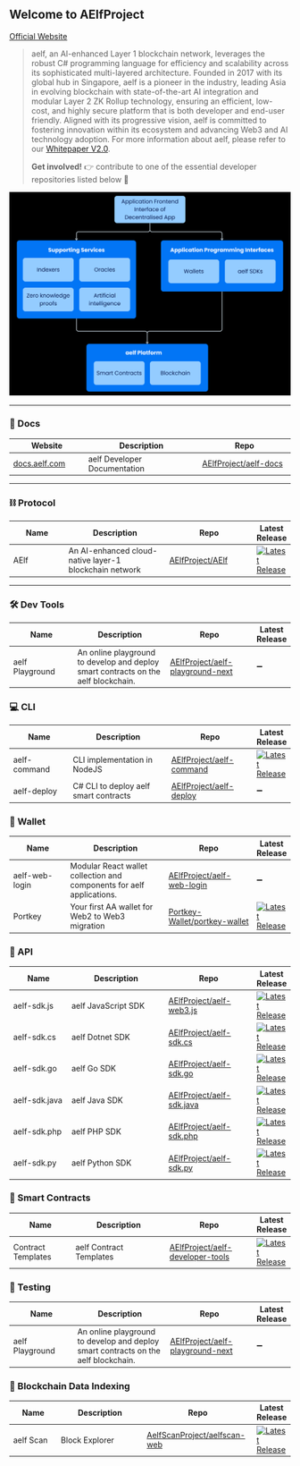 ## Welcome to AElfProject

[Official Website](https://aelf.com)

> aelf, an AI-enhanced Layer 1 blockchain network, leverages the robust C# programming language for efficiency and scalability across its sophisticated multi-layered architecture. Founded in 2017 with its global hub in Singapore, aelf is a pioneer in the industry, leading Asia in evolving blockchain with state-of-the-art AI integration and modular Layer 2 ZK Rollup technology, ensuring an efficient, low-cost, and highly secure platform that is both developer and end-user friendly. Aligned with its progressive vision, aelf is committed to fostering innovation within its ecosystem and advancing Web3 and AI technology adoption. For more information about aelf, please refer to our [Whitepaper V2.0](https://docs.aelf.com/resources/whitepaper-2/).
>
> **Get involved!** 👉 contribute to one of the essential developer repositories listed below 🙏

<img src="https://github.com/AElfProject/.github/blob/master/profile/aelf-platform-diagram.png?raw=true" width="900"/>

---

### 📝 Docs

<table width="100%">
  <thead>
    <tr>
      <th width="154px">Website</th>
      <th width="300px">Description</th>
      <th width="200px">Repo</th>
    </tr>
  </thead>
  <tbody>
    <tr>
      <td><a href="https://docs.aelf.com">docs.aelf.com</a></td>
      <td>aelf Developer Documentation</td>
      <td><a href="https://github.com/AElfProject/aelf-docs">AElfProject/aelf-docs</a></td>
    </tr>
  </tbody>
</table>

---

### ⛓️ Protocol

<table width="100%">
  <thead>
    <tr>
      <th width="154px">Name</th>
      <th width="300px">Description</th>
      <th width="200px">Repo</th>
      <th>Latest Release</th>
    </tr>
  </thead>
  <tbody>
    <tr>
      <td>AElf</td>
      <td>An AI-enhanced cloud-native layer-1 blockchain network</td>
      <td><a href="https://github.com/AElfProject/AElf">AElfProject/AElf</a></td>
      <td><a href="https://github.com/AElfProject/AElf/releases"><img src="https://img.shields.io/github/v/release/aelfproject/aelf?label=" alt="Latest Release"></a></td>
    </tr>
  </tbody>
</table>

---

### 🛠️ Dev Tools

<table width="100%">
  <thead>
    <tr>
      <th width="154px">Name</th>
      <th width="300px">Description</th>
      <th width="200px">Repo</th>
      <th>Latest Release</th>
    </tr>
  </thead>
  <tbody>
    <tr>
      <td>aelf Playground</td>
      <td>An online playground to develop and deploy smart contracts on the aelf blockchain.</td>
      <td><a href="https://github.com/AElfProject/aelf-playground-next">AElfProject/aelf-playground-next</a></td>
      <td>➖</td>
    </tr>
  </tbody>
</table>

### 💻 CLI

<table width="100%">
  <thead>
    <tr>
      <th width="154px">Name</th>
      <th width="300px">Description</th>
      <th width="200px">Repo</th>
      <th>Latest Release</th>
    </tr>
  </thead>
  <tbody>
    <tr>
      <td>aelf-command</td>
      <td>CLI implementation in NodeJS</td>
      <td><a href="https://github.com/AElfProject/aelf-command">AElfProject/aelf-command</a></td>
      <td><a href="https://github.com/AElfProject/aelf-command/releases"><img src="https://img.shields.io/github/v/release/aelfproject/aelf-command?label=" alt="Latest Release" /></a></td>
    </tr>
    <tr>
      <td>aelf-deploy</td>
      <td>C# CLI to deploy aelf smart contracts</td>
      <td><a href="https://github.com/AElfProject/aelf-deploy">AElfProject/aelf-deploy</a></td>
      <td>➖</td>
    </tr>
  </tbody>
</table>

<h3>🔑 Wallet</h3>

<table width="100%">
  <thead>
    <tr>
      <th width="154px">Name</th>
      <th width="300px">Description</th>
      <th width="200px">Repo</th>
      <th>Latest Release</th>
    </tr>
  </thead>
  <tbody>
    <tr>
      <td>aelf-web-login</td>
      <td>Modular React wallet collection and components for aelf applications.</td>
      <td><a href="https://github.com/AElfProject/aelf-web-login">AElfProject/aelf-web-login</a></td>
      <td>➖</td>
    </tr>
    <tr>
      <td>Portkey</td>
      <td>Your first AA wallet for Web2 to Web3 migration</td>
      <td><a href="https://github.com/Portkey-Wallet/portkey-wallet">Portkey-Wallet/portkey-wallet</a></td>
      <td><a href="https://github.com/Portkey-Wallet/portkey-wallet/releases"><img src="https://img.shields.io/github/v/release/Portkey-Wallet/portkey-wallet?label=" alt="Latest Release" /></a></td>
    </tr>
  </tbody>
</table>

<h3>🔌 API</h3>

<table width="100%">
  <thead>
    <tr>
      <th width="154px">Name</th>
      <th width="300px">Description</th>
      <th width="200px">Repo</th>
      <th>Latest Release</th>
    </tr>
  </thead>
  <tbody>
    <tr>
      <td>aelf-sdk.js</td>
      <td>aelf JavaScript SDK</td>
      <td><a href="https://github.com/AElfProject/aelf-web3.js">AElfProject/aelf-web3.js</a></td>
      <td><a href="https://github.com/AElfProject/aelf-web3.js/releases"><img src="https://img.shields.io/github/v/release/AElfProject/aelf-web3.js?label=" alt="Latest Release" /></a></td>
    </tr>
    <tr>
      <td>aelf-sdk.cs</td>
      <td>aelf Dotnet SDK</td>
      <td><a href="https://github.com/AElfProject/aelf-sdk.cs">AElfProject/aelf-sdk.cs</a></td>
      <td><a href="https://github.com/AElfProject/aelf-sdk.cs/releases"><img src="https://img.shields.io/github/v/release/AElfProject/aelf-sdk.cs?label=" alt="Latest Release" /></a></td>
    </tr>
    <tr>
      <td>aelf-sdk.go</td>
      <td>aelf Go SDK</td>
      <td><a href="https://github.com/AElfProject/aelf-sdk.go">AElfProject/aelf-sdk.go</a></td>
      <td><a href="https://github.com/AElfProject/aelf-sdk.go/releases"><img src="https://img.shields.io/github/v/release/AElfProject/aelf-sdk.go?label=" alt="Latest Release" /></a></td>
    </tr>
    <tr>
      <td>aelf-sdk.java</td>
      <td>aelf Java SDK</td>
      <td><a href="https://github.com/AElfProject/aelf-sdk.java">AElfProject/aelf-sdk.java</a></td>
      <td><a href="https://github.com/AElfProject/aelf-sdk.java/releases"><img src="https://img.shields.io/github/v/release/AElfProject/aelf-sdk.java?label=" alt="Latest Release" /></a></td>
    </tr>
    <tr>
      <td>aelf-sdk.php</td>
      <td>aelf PHP SDK</td>
      <td><a href="https://github.com/AElfProject/aelf-sdk.php">AElfProject/aelf-sdk.php</a></td>
      <td><a href="https://github.com/AElfProject/aelf-sdk.php/releases"><img src="https://img.shields.io/github/v/release/AElfProject/aelf-sdk.php?label=" alt="Latest Release" /></a></td>
    </tr>
    <tr>
      <td>aelf-sdk.py</td>
      <td>aelf Python SDK</td>
      <td><a href="https://github.com/AElfProject/aelf-sdk.py">AElfProject/aelf-sdk.py</a></td>
      <td><a href="https://github.com/AElfProject/aelf-sdk.py/releases"><img src="https://img.shields.io/github/v/release/AElfProject/aelf-sdk.py?label=" alt="Latest Release" /></a></td>
    </tr>
  </tbody>
</table>

### 📝 Smart Contracts

<table width="100%">
  <thead>
    <tr>
      <th width="154px">Name</th>
      <th width="300px">Description</th>
      <th width="200px">Repo</th>
      <th>Latest Release</th>
    </tr>
  </thead>
  <tbody>
    <tr>
      <td>Contract Templates</td>
      <td>aelf Contract Templates</td>
      <td><a href="https://github.com/AElfProject/aelf-developer-tools">AElfProject/aelf-developer-tools</a></td>
      <td><a href="https://github.com/AElfProject/aelf-developer-tools/releases"><img src="https://img.shields.io/github/v/release/AElfProject/aelf-developer-tools?label=" alt="Latest Release" /></a></td>
    </tr>
  </tbody>
</table>

<h3>🧪 Testing</h3>

<table width="100%">
  <thead>
    <tr>
      <th width="154px">Name</th>
      <th width="300px">Description</th>
      <th width="200px">Repo</th>
      <th>Latest Release</th>
    </tr>
  </thead>
  <tbody>
    <tr>
      <td>aelf Playground</td>
      <td>An online playground to develop and deploy smart contracts on the aelf blockchain.</td>
      <td><a href="https://github.com/AElfProject/aelf-playground-next">AElfProject/aelf-playground-next</a></td>
      <td>➖</td>
    </tr>
  </tbody>
</table>

### 🔎 Blockchain Data Indexing

<table width="100%">
  <thead>
    <tr>
      <th width="154px">Name</th>
      <th width="300px">Description</th>
      <th width="200px">Repo</th>
      <th>Latest Release</th>
    </tr>
  </thead>
  <tbody>
    <tr>
      <td>aelf Scan</td>
      <td>Block Explorer</td>
      <td><a href="https://github.com/AelfScanProject/aelfscan-web">AelfScanProject/aelfscan-web</a></td>
      <td><a href="https://github.com/AelfScanProject/aelfscan-web/releases"><img src="https://img.shields.io/github/v/release/AelfScanProject/aelfscan-web?label=" alt="Latest Release" /></a></td>
    </tr>
  </tbody>
</table>
